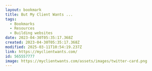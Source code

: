 ```yaml
---
layout: bookmark
title: But My Client Wants ...
tags:
  - Bookmarks
  - Resources
  - Building websites
date: 2023-04-30T05:35:17.368Z
created: 2023-04-30T05:35:17.368Z
modified: 2025-03-11T10:54:19.237Z
link: https://myclientwants.com/
id: 565557777
image: https://myclientwants.com/assets/images/twitter-card.png
---
```

